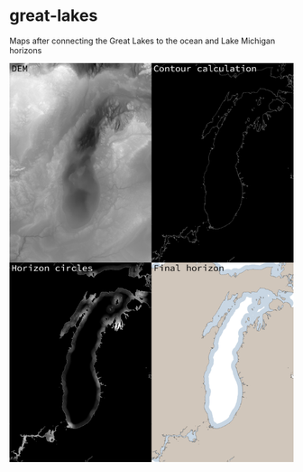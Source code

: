 # great-lakes
Maps after connecting the Great Lakes to the ocean and Lake Michigan horizons

![great-lakes](/michiganhorizonsmakingof.png)
